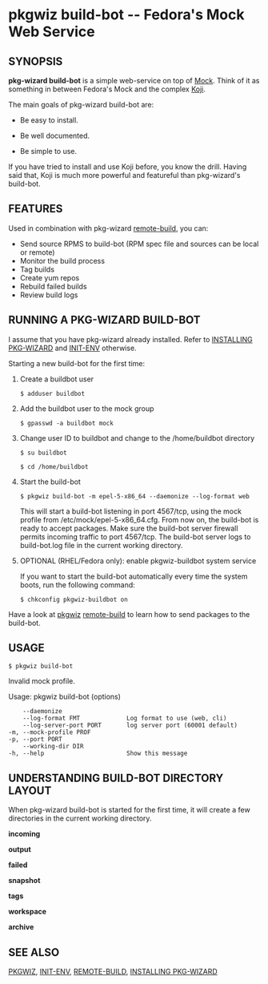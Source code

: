 pkgwiz build-bot -- Fedora's Mock Web Service 
==============================================

## SYNOPSIS

**pkg-wizard build-bot** is a simple web-service on top of [Mock](http://fedoraproject.org/wiki/Projects/Mock). Think of it as something in between Fedora's Mock and the complex [Koji](http://fedoraproject.org/wiki/Koji).

The main goals of pkg-wizard build-bot are:

* Be easy to install.

* Be well documented.

* Be simple to use.

If you have tried to install and use Koji before, you know the drill. Having said that, Koji is much more powerful and featureful than pkg-wizard's build-bot.

## FEATURES

Used in combination with pkg-wizard [remote-build](remote-build.html), you can:
  
* Send source RPMS to build-bot (RPM spec file and sources can be local or remote)
* Monitor the build process 
* Tag builds
* Create yum repos
* Rebuild failed builds
* Review build logs

## RUNNING A PKG-WIZARD BUILD-BOT

I assume that you have pkg-wizard already installed. Refer to [INSTALLING PKG-WIZARD](install.html) and [INIT-ENV](init-env.html) otherwise.

Starting a new build-bot for the first time:

1. Create a buildbot user

   `$ adduser buildbot`

2. Add the buildbot user to the mock group

   `$ gpasswd -a buildbot mock`

3. Change user ID to buildbot and change to the /home/buildbot directory

   `$ su buildbot`

   `$ cd /home/buildbot`

4. Start the build-bot

   `$ pkgwiz build-bot -m epel-5-x86_64 --daemonize --log-format web`

   This will start a build-bot listening in port 4567/tcp, using the mock profile from /etc/mock/epel-5-x86_64.cfg. From now on, the build-bot is ready to accept packages. Make sure the build-bot server firewall permits incoming traffic to port 4567/tcp.
   The build-bot server logs to build-bot.log file in the current working directory.

5. OPTIONAL (RHEL/Fedora only): enable pkgwiz-buildbot system service

   If you want to start the build-bot automatically every time the system boots, run the following command:

   `$ chkconfig pkgwiz-buildbot on`


Have a look at [pkgwiz](pkgwiz.html) [remote-build](remote-build.html) to learn how to send packages to the build-bot.

## USAGE

`$ pkgwiz build-bot`

Invalid mock profile.

Usage: pkgwiz build-bot (options)

        --daemonize
        --log-format FMT             Log format to use (web, cli)
        --log-server-port PORT       log server port (60001 default)
    -m, --mock-profile PROF
    -p, --port PORT
        --working-dir DIR
    -h, --help                       Show this message

## UNDERSTANDING BUILD-BOT DIRECTORY LAYOUT

When pkg-wizard build-bot is started for the first time, it will create a few directories in the current working directory.

**incoming**

**output**

**failed**

**snapshot**

**tags**

**workspace**

**archive**

## SEE ALSO

[PKGWIZ](pkgwiz.html), [INIT-ENV](init-env.html), [REMOTE-BUILD](remote-build.html), [INSTALLING PKG-WIZARD](install.html)
